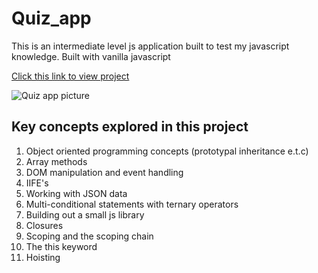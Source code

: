 # Quiz_app
This is an intermediate level js application built to test my javascript knowledge. Built with vanilla javascript

[Click this link to view project](https://thatjsprof.github.io/Quiz_app/) 

![Quiz app picture](/Quiz_app.png)
## Key concepts explored in this project
1. Object oriented programming concepts (prototypal inheritance e.t.c)
2. Array methods
3. DOM manipulation and event handling
4. IIFE's
5. Working with JSON data
6. Multi-conditional statements with ternary operators
7. Building out a small js library
8. Closures
9. Scoping and the scoping chain
10. The this keyword
11. Hoisting
